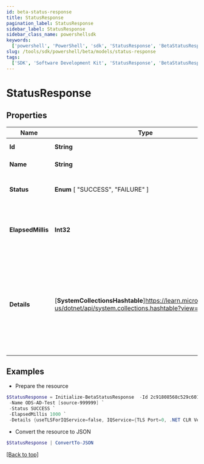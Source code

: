 ```yaml
---
id: beta-status-response
title: StatusResponse
pagination_label: StatusResponse
sidebar_label: StatusResponse
sidebar_class_name: powershellsdk
keywords:
  ['powershell', 'PowerShell', 'sdk', 'StatusResponse', 'BetaStatusResponse']
slug: /tools/sdk/powershell/beta/models/status-response
tags:
  ['SDK', 'Software Development Kit', 'StatusResponse', 'BetaStatusResponse']
---
```


# StatusResponse

## Properties

| Name | Type | Description | Notes |
| --- | --- | --- | --- |
| **Id** | **String** | ID of the source | [optional] [readonly] |
| **Name** | **String** | Name of the source | [optional] [readonly] |
| **Status** | **Enum** [ "SUCCESS", "FAILURE" ] | The status of the health check. | [optional] [readonly] |
| **ElapsedMillis** | **Int32** | The number of milliseconds spent on the entire request. | [optional] [readonly] |
| **Details** | [**SystemCollectionsHashtable**]https://learn.microsoft.com/en-us/dotnet/api/system.collections.hashtable?view=net-9.0 | The document contains the results of the health check. The schema of this document depends on the type of source used. | [optional] [readonly] |

## Examples

- Prepare the resource

```powershell
$StatusResponse = Initialize-BetaStatusResponse  -Id 2c91808568c529c60168cca6f90c1313 `
 -Name ODS-AD-Test [source-999999] `
 -Status SUCCESS `
 -ElapsedMillis 1000 `
 -Details {useTLSForIQService=false, IQService={TLS Port=0, .NET CLR Version=4.0.30319.42000, SecondaryServiceStatus=Running, Port=5050, Host=AUTOMATION-AD, Name=IQService, IQServiceStatus=Running, SecondaryService=IQService-Instance1-Secondary, Version=IQService Sep-2020, secondaryPort=5051, OS Architecture=AMD64, Operating System=Microsoft Windows Server 2012 R2 Standard, highestDotNetVersion=4.8 or later, Build Time=09/22/2020 06:34 AM -0500}, IQServiceClientAuthEnabled=false, requestProcessedOn=1/19/2021 1:47:14 PM}
```

- Convert the resource to JSON

```powershell
$StatusResponse | ConvertTo-JSON
```

[[Back to top]](#)
